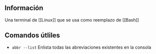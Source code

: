 ## Información
Una terminal de [[Linux]] que se usa como reemplazo de [[Bash]]

## Comandos útliles
- `abbr --list` Enlista todas las abreviaciones existentes en la consola